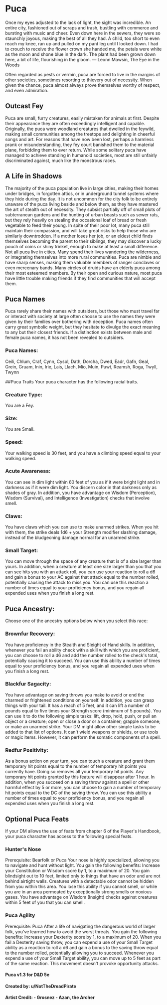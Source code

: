# Puca
Once my eyes adjusted to the lack of light, the sight was incredible. An entire city, fashioned out of scraps and trash, bustling with commerce and bursting with music and cheer. Even down here in the sewers, they were so staunchly joyous, making the best of all they had. A child, too short to even reach my knee, ran up and pulled on my pant leg until I looked down. I had to crouch to receive the flower crown she handed me, the petals were white as the moon and shone blue in the dark. The plant had been grown down here, a bit of life, flourishing in the gloom.
— Leonn Mawsin, The Eye in the Woods

Often regarded as pests or vermin, puca are forced to live in the margins of other societies, sometimes resorting to thievery out of necessity. When given the chance, puca almost always prove themselves worthy of respect, and even admiration.

## Outcast Fey
Puca are small, furry creatures, easily mistaken for animals at first. Despite their appearance they are often exceedingly intelligent and capable. Originally, the puca were woodland creatures that dwelled in the feywild, making small communities among the treetops and delighting in cheerful songs and art. For reasons that have now been lost, perhaps a harmless prank or misunderstanding, they fey court banished them to the material plane, forbidding them to ever return. While some solitary puca have managed to achieve standing in humanoid societies, most are still unfairly discriminated against, much like the monstrous races.

## A Life in Shadows
The majority of the puca population live in large cities, making their homes under bridges, in forgotten attics, or in underground tunnel systems where they hide during the day. It is not uncommon for the city folk to be entirely unaware of the puca living beside and below them, as they have mastered the art of stealth out of necessity. They subsist partially off of small plots of subterranean gardens and the hunting of urban beasts such as sewer rats, but they rely heavily on stealing the occasional loaf of bread or fresh vegetable to feed their young. In spite of their poor lot, many puca still maintain their compassion, and will take great risks to help those who are similarly downtrodden. If a mother loses her job, or an eldest child finds themselves becoming the parent to their siblings, they may discover a lucky pouch of coins or shiny trinket, enough to make at least a small difference. Not all puca live in cities. Many spend their lives wandering the wilderness, or integrating themselves into more rural communities. Puca are nimble and have sharp senses, making them valuable members of ranger conclaves or even mercenary bands. Many circles of druids have an elderly puca among their most esteemed members. By their open and curious nature, most puca have little trouble making friends if they find communities that will accept them.

## Puca Names
Puca rarely share their names with outsiders, but those who must travel far or interact with society at large often choose to use the names they were given by their families over bothering with deception. Puca names often carry great symbolic weight, but they hesitate to divulge the exact meaning to any but their closest friends. If a distinction exists between male and female puca names, it has not been revealed to outsiders.

### Puca Names:
Ceili, Chlum, Craf, Cynn, Cysol, Dath, Dorcha, Dwed, Eadr, Gafn, Geal, Grein, Gruam, Inin, Irie, Lais, Llach, Mio, Muin, Puwt, Reamsh, Roga, Twyll, Twynn

##Puca Traits
Your puca character has the following racial traits.
### Creature Type:
You are a Fey.
### Size:
You are Small.
### Speed:
Your walking speed is 30 feet, and you have a climbing speed equal to your walking speed.
### Acute Awareness:
You can see in dim light within 60 feet of you as if it were bright light and in darkness as if it were dim light. You discern color in that darkness only as shades of gray.
In addition, you have advantage on Wisdom (Perception), Wisdom (Survival), and Intelligence (Investigation) checks that involve smell.
### Claws:
You have claws which you can use to make unarmed strikes. When you hit with them, the strike deals 1d6 + your Strength modifier slashing damage, instead of the bludgeoning damage normal for an unarmed strike.
### Small Target:
You can move through the space of any creature that is of a size larger than yours. In addition, when a creature at least one size larger than you that you can see hits you with an attack roll, you can use your reaction to roll a d6 and gain a bonus to your AC against that attack equal to the number rolled, potentially causing the attack to miss you. You can use this reaction a number of times equal to your proficiency bonus, and you regain all expended uses when you finish a long rest.

## Puca Ancestry:
Choose one of the ancestry options below when you select this race:
### Brownfur Recovery:
You have proficiency in the Stealth and Sleight of Hand skills.
In addition, whenever you fail an ability check with a skill with which you are proficient, you can choose to roll a d6 and add the number rolled to the check's total, potentially causing it to succeed. You can use this ability a number of times equal to your proficiency bonus, and you regain all expended uses when you finish a long rest.
### Blackfur Sagacity:
You have advantage on saving throws you make to avoid or end the charmed or frightened conditions on yourself.
In addition, you can grasp things with your tail. It has a reach of 5 feet, and it can lift a number of pounds equal to five times your Strength score (minimum of 5 pounds). You can use it to do the following simple tasks: lift, drop, hold, push, or pull an object or a creature; open or close a door or a container; grapple someone; or make an unarmed strike. Your DM might allow other simple tasks to be added to that list of options. It can't wield weapons or shields, or use tools or magic items. However, it can perform the somatic components of a spell.
### Redfur Positivity:
As a bonus action on your turn, you can touch a creature and grant them temporary hit points equal to the number of temporary hit points you currently have. Doing so removes all your temporary hit points. Any temporary hit points granted by this feature will disappear after 1 hour.
In addition, when you succeed on a saving throw against a spell or other harmful effect by 5 or more, you can choose to gain a number of temporary hit points equal to the DC of the saving throw. You can use this ability a number of times equal to your proficiency bonus, and you regain all expended uses when you finish a long rest.

## Optional Puca Feats
If your DM allows the use of feats from chapter 6 of the Player's Handbook, your puca character has access to the following special feats.
### Hunter's Nose
Prerequisite: Bearfolk or Puca
Your nose is highly specialized, allowing you to navigate and hunt without light. You gain the following benefits: Increase your Constitution or Wisdom score by 1, to a maximum of 20.
You gain blindsight out to 10 feet, limited only to things that have an odor and are not behind airtight walls. Creatures with a detectable odor cannot be hidden from you within this area. You lose this ability if you cannot smell, or while you are in an area permeated by exceptionally strong smells or noxious gases. You have advantage on Wisdom (Insight) checks against creatures within 5 feet of you that you can smell.
### Puca Agility
Prerequisite: Puca
After a life of navigating the dangerous world of larger folk, you've learned how to avoid the worst threats. You gain the following benefits:
Increase your Dexterity score by 1, to a maximum of 20. When you fail a Dexterity saving throw, you can expend a use of your Small Target ability as a reaction to roll a d6 and gain a bonus to the saving throw equal to the number rolled, potentially allowing you to succeed.
Whenever you expend a use of your Small Target ability, you can move up to 5 feet as part of the same reaction. This movement doesn't provoke opportunity attacks.

#### Puca v1.3 for D&D 5e
#### Created by: u/NotTheDreadPirate
#### Artist Credit: - Grosnez - Azan, the Archer
